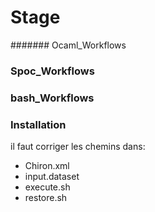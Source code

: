 # Stage


####### Ocaml_Workflows


### Spoc_Workflows



### bash_Workflows



### Installation

il faut corriger les chemins dans:

* Chiron.xml
* input.dataset
* execute.sh
* restore.sh
